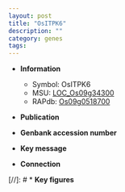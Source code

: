 ```yaml
---
layout: post
title: "OsITPK6"
description: ""
category: genes
tags: 
---
```


* **Information**  
    + Symbol: OsITPK6  
    + MSU: [LOC_Os09g34300](http://rice.uga.edu/cgi-bin/ORF_infopage.cgi?orf=LOC_Os09g34300)  
    + RAPdb: [Os09g0518700](http://rapdb.dna.affrc.go.jp/viewer/gbrowse_details/irgsp1?name=Os09g0518700)  

* **Publication**  

* **Genbank accession number**  

* **Key message**  

* **Connection**  

[//]: # * **Key figures**  



